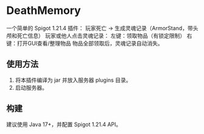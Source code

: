 # DeathMemory

一个简单的 Spigot 1.21.4 插件：
玩家死亡 → 生成灵魂记录（ArmorStand，带头颅和死亡信息）
玩家或他人点击灵魂记录：
左键：领取物品（有锁定限制）
右键：打开GUI查看/整理物品
物品全部领取后，灵魂记录自动消失。

## 使用方法
1. 将本插件编译为 jar 并放入服务器 plugins 目录。
2. 启动服务器。

## 构建
建议使用 Java 17+，并配置 Spigot 1.21.4 API。
